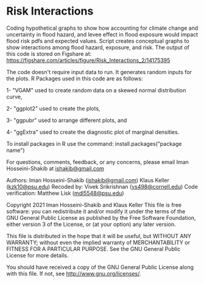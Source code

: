 # Risk Interactions
Coding hypothetical graphs to show how accounting for climate change and uncertainty in flood hazard, and levee effect in flood exposure would impact flood risk pdfs and expected values.
Script creates conceptual graphs to show interactions among flood hazard, exposure, and risk.
The output of this code is stored on Figshare at:
https://figshare.com/articles/figure/Risk_Interactions_2/14175395

The code doesn't require input data to run. It generates random inputs for the plots.
R Packages used in this code are as follows: 

1- "VGAM" used to create random data on a skewed normal distribution curve, 

2- "ggplot2" used to create the plots, 

3- "ggpubr" used to arrange different plots, and 

4- "ggExtra" used to create the diagnostic plot of marginal densities.

To install packages in R use the command: 
install.packages("package name") 

For questions, comments, feedback, or any concerns, please email Iman Hosseini-Shakib at ishakib@gmail.com

 Authors: Iman Hosseini-Shakib (ishakib@gmail.com)
          Klaus Keller (kzk10@psu.edu)
 Recoded by: Vivek Srikrishnan (vs498@cornell.edu)
 Code verification: Matthew Lisk (mdl5548@psu.edu)
       
 Copyright 2021 Iman Hosseini-Shakib and Klaus Keller
 This file is free software: you can redistribute it and/or modify
 it under the terms of the GNU General Public License as published by
 the Free Software Foundation, either version 3 of the License, or
 (at your option) any later version.

 This file is distributed in the hope that it will be useful,
 but WITHOUT ANY WARRANTY; without even the implied warranty of
 MERCHANTABILITY or FITNESS FOR A PARTICULAR PURPOSE.  See the
 GNU General Public License for more details.

 You should have received a copy of the GNU General Public License
 along with this file.  If not, see <http://www.gnu.org/licenses/>.
 
 
